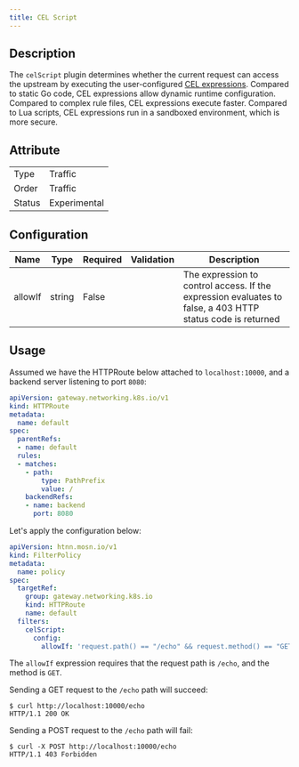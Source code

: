 ```yaml
---
title: CEL Script
---
```


## Description

The `celScript` plugin determines whether the current request can access the upstream by executing the user-configured [CEL expressions](../expr.md). Compared to static Go code, CEL expressions allow dynamic runtime configuration. Compared to complex rule files, CEL expressions execute faster. Compared to Lua scripts, CEL expressions run in a sandboxed environment, which is more secure.

## Attribute

|        |              |
|--------|--------------|
| Type   | Traffic      |
| Order  | Traffic      |
| Status | Experimental |

## Configuration

| Name    | Type   | Required | Validation | Description                                                                 |
|---------|--------|----------|------------|-----------------------------------------------------------------------------|
| allowIf | string | False    |            | The expression to control access. If the expression evaluates to false, a 403 HTTP status code is returned |

## Usage

Assumed we have the HTTPRoute below attached to `localhost:10000`, and a backend server listening to port `8080`:

```yaml
apiVersion: gateway.networking.k8s.io/v1
kind: HTTPRoute
metadata:
  name: default
spec:
  parentRefs:
  - name: default
  rules:
  - matches:
    - path:
        type: PathPrefix
        value: /
    backendRefs:
    - name: backend
      port: 8080
```

Let's apply the configuration below:

```yaml
apiVersion: htnn.mosn.io/v1
kind: FilterPolicy
metadata:
  name: policy
spec:
  targetRef:
    group: gateway.networking.k8s.io
    kind: HTTPRoute
    name: default
  filters:
    celScript:
      config:
        allowIf: 'request.path() == "/echo" && request.method() == "GET"'
```

The `allowIf` expression requires that the request path is `/echo`, and the method is `GET`.

Sending a GET request to the `/echo` path will succeed:

```shell
$ curl http://localhost:10000/echo
HTTP/1.1 200 OK
```

Sending a POST request to the `/echo` path will fail:

```shell
$ curl -X POST http://localhost:10000/echo
HTTP/1.1 403 Forbidden
```
